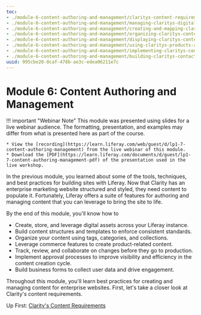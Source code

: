 ```yaml
---
toc:
- ./module-6-content-authoring-and-management/claritys-content-requirements.md
- ./module-6-content-authoring-and-management/managing-claritys-digital-assets.md
- ./module-6-content-authoring-and-management/creating-and-mapping-claritys-content.md
- ./module-6-content-authoring-and-management/organizing-claritys-content.md
- ./module-6-content-authoring-and-management/displaying-claritys-content.md
- ./module-6-content-authoring-and-management/using-claritys-products-as-content.md
- ./module-6-content-authoring-and-management/implementing-claritys-content-publishing-workflow.md
- ./module-6-content-authoring-and-management/building-claritys-contact-us-form.md
uuid: 995cbe20-0caf-478b-ae3c-edea06211e7c
---
```

# Module 6: Content Authoring and Management

!!! important "Webinar Note"
    This module was presented using slides for a live webinar audience. The formatting, presentation, and examples may differ from what is presented here as part of the course.

    * View the [recording](https://learn.liferay.com/web/guest/d/lp1-7-content-authoring-management) from the live webinar of this module.
    * Download the [PDF](https://learn.liferay.com/documents/d/guest/lp1-7-content-authoring-management-pdf) of the presentation used in the live workshop.

In the previous module, you learned about some of the tools, techniques, and best practices for building sites with Liferay. Now that Clarity has an enterprise marketing website structured and styled, they need content to populate it. Fortunately, Liferay offers a suite of features for authoring and managing content that you can leverage to bring the site to life. 

By the end of this module, you'll know how to

* Create, store, and leverage digital assets across your Liferay instance.
* Build content structures and templates to enforce consistent standards.
* Organize your content using tags, categories, and collections.
* Leverage commerce features to create product-related content.
* Track, review, and collaborate on changes before they go to production.
* Implement approval processes to improve visibility and efficiency in the content creation cycle.
* Build business forms to collect user data and drive engagement.

<!--TASK: Consider adding AI features here as well.-->

Throughout this module, you'll learn best practices for creating and managing content for enterprise websites. First, let's take a closer look at Clarity's content requirements.

Up First: [Clarity's Content Requirements](./module-6-content-authoring-and-management/claritys-content-requirements.md)
